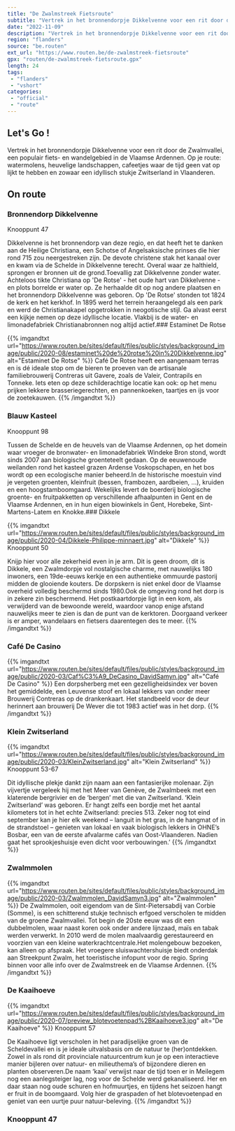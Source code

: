 ```yaml
---
title: "De Zwalmstreek Fietsroute"
subtitle: "Vertrek in het bronnendorpje Dikkelvenne voor een rit door de Zwalmvallei, een populair fiets- en wandelgebied in de Vlaamse Ardennen"
date: "2022-11-09"
description: "Vertrek in het bronnendorpje Dikkelvenne voor een rit door de Zwalmvallei, een populair fiets- en wandelgebied in de Vlaamse Ardennen"
region: "flanders"
source: "be.routen"
ext_url: "https://www.routen.be/de-zwalmstreek-fietsroute"
gpx: "routen/de-zwalmstreek-fietsroute.gpx"
length: 24
tags:
 - "flanders"
 - "vshort"
categories:
 - "official"
 - "route"
---
```


## Let's Go ! 

Vertrek in het bronnendorpje Dikkelvenne voor een rit door de Zwalmvallei, een populair fiets- en wandelgebied in de Vlaamse Ardennen. Op je route: watermolens, heuvelige landschappen, cafeetjes waar de tijd geen vat op lijkt te hebben en zowaar een idyllisch stukje Zwitserland in Vlaanderen.

## On route

### Bronnendorp Dikkelvenne

Knooppunt 47

Dikkelvenne is het bronnendorp van deze regio, en dat heeft het te danken aan de Heilige Christiana, een Schotse of Angelsaksische prinses die hier rond 715 zou neergestreken zijn. De devote christene stak het kanaal over en kwam via de Schelde in Dikkelvenne terecht. Overal waar ze halthield, sprongen er bronnen uit de grond.Toevallig zat Dikkelvenne zonder water. Achteloos tikte Christiana op 'De Rotse' - het oude hart van Dikkelvenne - en plots borrelde er water op. Ze herhaalde dit op nog andere plaatsen en het bronnendorp Dikkelvenne was geboren. Op 'De Rotse' stonden tot 1824 de kerk en het kerkhof. In 1895 werd het terrein heraangelegd als een park en werd de Christianakapel opgetrokken in neogotische stijl. Ga alvast eerst een kijkje nemen op deze idyllische locatie. Vlakbij is de water- en limonadefabriek Christianabronnen nog altijd actief.### Estaminet De Rotse

{{% imgandtxt url="https://www.routen.be/sites/default/files/public/styles/background_image/public/2020-08/estaminet%20de%20rotse%20in%20Dikkelvenne.jpg" alt="Estaminet De Rotse" %}}
Café De Rotse heeft een aangenaam terras en is dé ideale stop om de bieren te proeven van de artisanale familiebrouwerij Contreras uit Gavere, zoals de Valeir, Contrapils en Tonneke. Iets eten op deze schilderachtige locatie kan ook: op het menu prijken lekkere brasseriegerechten, en pannenkoeken, taartjes en ijs voor de zoetekauwen.
{{% /imgandtxt %}}

### Blauw Kasteel

Knooppunt 98

Tussen de Schelde en de heuvels van de Vlaamse Ardennen, op het domein waar vroeger de bronwater- en limonadefabriek Windeke Bron stond, wordt sinds 2007 aan biologische groenteteelt gedaan. Op de eeuwenoude weilanden rond het kasteel grazen Ardense Voskopschapen, en het bos wordt op een ecologische manier beheerd.In de historische moestuin vind je vergeten groenten, kleinfruit (bessen, frambozen, aardbeien, ...), kruiden en een hoogstamboomgaard. Wekelijks levert de boerderij biologische groente- en fruitpakketten op verschillende afhaalpunten in Gent en de Vlaamse Ardennen, en in hun eigen biowinkels in Gent, Horebeke, Sint-Martens-Latem en Knokke.### Dikkele

{{% imgandtxt url="https://www.routen.be/sites/default/files/public/styles/background_image/public/2020-04/Dikkele-Philippe-minnaert.jpg" alt="Dikkele" %}}
Knooppunt 50

Knijp hier voor alle zekerheid even in je arm. Dit is geen droom, dit is Dikkele, een Zwalmdorpje vol nostalgische charme, met nauwelijks 180 inwoners, een 19de-eeuws kerkje en een authentieke ommuurde pastorij midden de glooiende kouters. De dorpskern is niet enkel door de Vlaamse overheid volledig beschermd sinds 1980.Ook de omgeving rond het dorp is in zekere zin beschermend. Het postkaartdorpje ligt in een kom, als verwijderd van de bewoonde wereld, waardoor vanop enige afstand nauwelijks meer te zien is dan de punt van de kerktoren. Doorgaand verkeer is er amper, wandelaars en fietsers daarentegen des te meer.
{{% /imgandtxt %}}

### Café De Casino

{{% imgandtxt url="https://www.routen.be/sites/default/files/public/styles/background_image/public/2020-03/Caf%C3%A9_DeCasino_DavidSamyn.jpg" alt="Café De Casino" %}}
Een dorpsherberg met een gezelligheidsindex ver boven het gemiddelde, een Leuvense stoof en lokaal lekkers van onder meer Brouwerij Contreras op de drankenkaart. Het standbeeld voor de deur herinnert aan brouwerij De Wever die tot 1983 actief was in het dorp.
{{% /imgandtxt %}}

### Klein Zwitserland

{{% imgandtxt url="https://www.routen.be/sites/default/files/public/styles/background_image/public/2020-03/KleinZwitserland.jpg" alt="Klein Zwitserland" %}}
Knooppunt 53-67

Dit idyllische plekje dankt zijn naam aan een fantasierijke molenaar. Zijn vijvertje vergeleek hij met het Meer van Genève, de Zwalmbeek met een klaterende bergrivier en de ‘bergen’ met die van Zwitserland. ‘Klein Zwitserland’ was geboren. Er hangt zelfs een bordje met het aantal kilometers tot in het echte Zwitserland: precies 513. Zeker nog tot eind september kan je hier elk weekend – languit in het gras, in de hangmat of in de strandstoel – genieten van lokaal en vaak biologisch lekkers in OHNE’s Bosbar, een van de eerste afvalarme cafés van Oost-Vlaanderen. Nadien gaat het sprookjeshuisje even dicht voor verbouwingen.’
{{% /imgandtxt %}}

### Zwalmmolen

{{% imgandtxt url="https://www.routen.be/sites/default/files/public/styles/background_image/public/2020-03/Zwalmmolen_DavidSamyn3.jpg" alt="Zwalmmolen" %}}
De Zwalmmolen, ooit eigendom van de Sint-Pietersabdij van Corbie (Somme), is een schitterend stukje technisch erfgoed verscholen te midden van de groene Zwalmvallei. Tot begin de 20ste eeuw was dit een dubbelmolen, waar naast koren ook onder andere lijnzaad, maïs en tabak werden verwerkt. In 2010 werd de molen maalvaardig gerestaureerd en voorzien van een kleine waterkrachtcentrale.Het molengebouw bezoeken, kan alleen op afspraak. Het vroegere sluiswachtershuisje biedt onderdak aan Streekpunt Zwalm, het toeristische infopunt voor de regio. Spring binnen voor alle info over de Zwalmstreek en de Vlaamse Ardennen.
{{% /imgandtxt %}}

### De Kaaihoeve

{{% imgandtxt url="https://www.routen.be/sites/default/files/public/styles/background_image/public/2020-07/preview_blotevoetenpad%2BKaaihoeve3.jpg" alt="De Kaaihoeve" %}}
Knooppunt 57

De Kaaihoeve ligt verscholen in het paradijselijke groen van de Scheldevallei en is je ideale uitvalsbasis om de natuur te (her)ontdekken. Zowel in als rond dit provinciale natuurcentrum kun je op een interactieve manier bijleren over natuur- en milieuthema’s of bijzondere dieren en planten observeren.De naam ‘kaai’ verwijst naar de tijd toen er in Meilegem nog een aanlegsteiger lag, nog voor de Schelde werd gekanaliseerd. Her en daar staan nog oude schuren en hofmuurtjes, en tijdens het seizoen hangt er fruit in de boomgaard. Volg hier de graspaden of het blotevoetenpad en geniet van een uurtje puur natuur-beleving.
{{% /imgandtxt %}}

### Knooppunt 47


